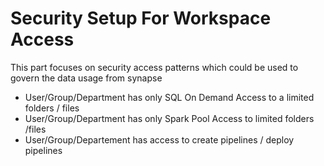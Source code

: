 # Security Setup For Workspace Access

This part focuses on security access patterns which could be used to govern the data usage from synapse

- User/Group/Department has only SQL On Demand Access to a limited folders / files
- User/Group/Department has only Spark Pool Access to limited folders /files
- User/Group/Departement has access to create pipelines / deploy pipelines
